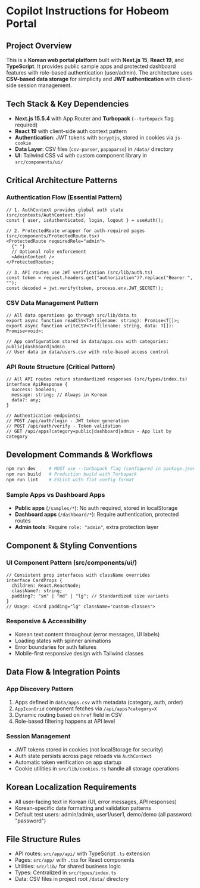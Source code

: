 # Copilot Instructions for Hobeom Portal

## Project Overview

This is a **Korean web portal platform** built with **Next.js 15**, **React 19**, and **TypeScript**. It provides public sample apps and protected dashboard features with role-based authentication (user/admin). The architecture uses **CSV-based data storage** for simplicity and **JWT authentication** with client-side session management.

## Tech Stack & Key Dependencies

- **Next.js 15.5.4** with App Router and **Turbopack** (`--turbopack` flag required)
- **React 19** with client-side auth context pattern
- **Authentication**: JWT tokens with `bcryptjs`, stored in cookies via `js-cookie`
- **Data Layer**: CSV files (`csv-parser`, `papaparse`) in `/data/` directory
- **UI**: Tailwind CSS v4 with custom component library in `src/components/ui/`

## Critical Architecture Patterns

### Authentication Flow (Essential Pattern)

```tsx
// 1. AuthContext provides global auth state (src/contexts/AuthContext.tsx)
const { user, isAuthenticated, login, logout } = useAuth();

// 2. ProtectedRoute wrapper for auth-required pages (src/components/ProtectedRoute.tsx)
<ProtectedRoute requiredRole="admin">
  {" "}
  // Optional role enforcement
  <AdminContent />
</ProtectedRoute>;

// 3. API routes use JWT verification (src/lib/auth.ts)
const token = request.headers.get("authorization")?.replace("Bearer ", "");
const decoded = jwt.verify(token, process.env.JWT_SECRET!);
```

### CSV Data Management Pattern

```tsx
// All data operations go through src/lib/data.ts
export async function readCSV<T>(filename: string): Promise<T[]>;
export async function writeCSV<T>(filename: string, data: T[]): Promise<void>;

// App configuration stored in data/apps.csv with categories: public|dashboard|admin
// User data in data/users.csv with role-based access control
```

### API Route Structure (Critical Pattern)

```tsx
// All API routes return standardized responses (src/types/index.ts)
interface ApiResponse {
  success: boolean;
  message: string; // Always in Korean
  data?: any;
}

// Authentication endpoints:
// POST /api/auth/login - JWT token generation
// POST /api/auth/verify - Token validation
// GET /api/apps?category=public|dashboard|admin - App list by category
```

## Development Commands & Workflows

```bash
npm run dev     # MUST use --turbopack flag (configured in package.json)
npm run build   # Production build with Turbopack
npm run lint    # ESLint with flat config format
```

### Sample Apps vs Dashboard Apps

- **Public apps** (`/samples/*`): No auth required, stored in localStorage
- **Dashboard apps** (`/dashboard/*`): Require authentication, protected routes
- **Admin tools**: Require `role: "admin"`, extra protection layer

## Component & Styling Conventions

### UI Component Pattern (src/components/ui/)

```tsx
// Consistent prop interfaces with className overrides
interface CardProps {
  children: React.ReactNode;
  className?: string;
  padding?: "sm" | "md" | "lg"; // Standardized size variants
}
// Usage: <Card padding="lg" className="custom-classes">
```

### Responsive & Accessibility

- Korean text content throughout (error messages, UI labels)
- Loading states with spinner animations
- Error boundaries for auth failures
- Mobile-first responsive design with Tailwind classes

## Data Flow & Integration Points

### App Discovery Pattern

1. Apps defined in `data/apps.csv` with metadata (category, auth, order)
2. `AppIconGrid` component fetches via `/api/apps?category=X`
3. Dynamic routing based on `href` field in CSV
4. Role-based filtering happens at API level

### Session Management

- JWT tokens stored in cookies (not localStorage for security)
- Auth state persists across page reloads via `AuthContext`
- Automatic token verification on app startup
- Cookie utilities in `src/lib/cookies.ts` handle all storage operations

## Korean Localization Requirements

- All user-facing text in Korean (UI, error messages, API responses)
- Korean-specific date formatting and validation patterns
- Default test users: admin/admin, user1/user1, demo/demo (all password: "password")

## File Structure Rules

- API routes: `src/app/api/` with TypeScript `.ts` extension
- Pages: `src/app/` with `.tsx` for React components
- Utilities: `src/lib/` for shared business logic
- Types: Centralized in `src/types/index.ts`
- Data: CSV files in project root `/data/` directory

